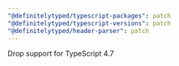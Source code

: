 ```yaml
---
"@definitelytyped/typescript-packages": patch
"@definitelytyped/typescript-versions": patch
"@definitelytyped/header-parser": patch
---
```


Drop support for TypeScript 4.7
